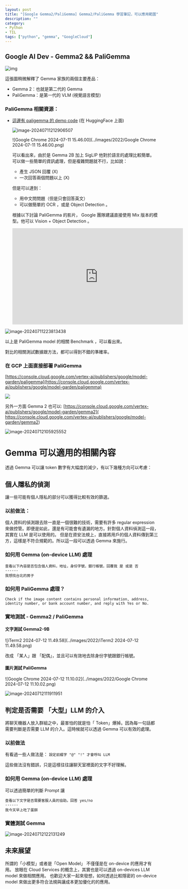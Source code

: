 ```yaml
---
layout: post
title: "[Google Gemma2/PaliGemma] Gemma2/PaliGemma 學習筆記，可以應用範圍"
description: ""
category: 
- Python 
- TIL
tags: ["python", "gemma", "GoogleCloud"]
---
```




## Google AI Dev - Gemma2 && PaliGemma

![img](../images/2022/mmexport1720575701272.jpg)

這張圖稍微解釋了 Gemma 家族的兩個主要產品：

- Gemma 2：也就是第二代的 Gemma
- PaliGemma：是第一代的 VLM (視覺語言模型)

### PaliGemma 相關資源：

- [這邊有 paligemma 的 demo code](https://huggingface.co/spaces/big-vision/paligemma-hf) (在 HuggingFace 上面)

  ![image-20240711212906507](../images/2022/image-20240711212906507.png)

  ![Google Chrome 2024-07-11 15.46.00](../images/2022/Google Chrome 2024-07-11 15.46.00.png)

  

  可以看出來，由於是  Gemma 2B 加上 SigLIP 他對於語言的處理比較簡單。 可以做一些簡單的資訊處理，但是複雜問題就不行，比如說：

  - 產生 JSON 回覆 (X)
  - 一次回答兩個問題以上 (X)

  但是可以達到：

  - 用中文問問題（但是只會回答英文）
  - 可以做簡單的 OCR ，或是 Object Detection 。

  根據以下討論 PaliGemma 的影片， Google 團隊建議直接使用 Mix 版本的模型。他可以 Vision + Object Detection 。

  <iframe width="560" height="315" src="https://www.youtube.com/embed/WJqdeSYuUkI?si=jZP1lW-hlx82mjdV&amp;start=541" title="YouTube video player" frameborder="0" allow="accelerometer; autoplay; clipboard-write; encrypted-media; gyroscope; picture-in-picture; web-share" referrerpolicy="strict-origin-when-cross-origin" allowfullscreen></iframe>

  

![image-20240711223813438](../images/2022/image-20240711223813438.png)

以上是 PaliGemma model 的相關 Benchmark ，可以看出來。

對比的相關測試數據跟方法，都可以得到不錯的準確率。

### 在 GCP 上面直接部署 PaliGemma

[https://console.cloud.google.com/vertex-ai/publishers/google/model-garden/paligemma](https://console.cloud.google.com/vertex-ai/publishers/google/model-garden/paligemma)



![](../images/2022/image-20240711224714480.png)

另外一方面 Gemma 2 也可以: [https://console.cloud.google.com/vertex-ai/publishers/google/model-garden/gemma2]( https://console.cloud.google.com/vertex-ai/publishers/google/model-garden/gemma2)

![image-20240712105925552](../images/2022/image-20240712105925552.png)



# Gemma 可以適用的相關內容

透過 Gemma 可以讓 token 數字有大幅度的減少，有以下幾種方向可以考慮：

## 個人隱私的偵測

讓一些可能有個人隱私的部分可以獲得比較有效的篩選。

### 以前做法：

個人資料的偵測跟去除一直是一個很難的技術，需要有許多 regular expression 來做控管。即便是如此，還是有可能會有遺漏的地方。針對個人資料偵測這一段，其實在 LLM 是可以使用的。 但是在資安法規上，直接將用戶的個人資料傳到第三方，這樣是不符合規範的。所以這一段可以透過 Gemma 來施行。

### 如何用 Gemma (on-device LLM) 處理

```
查看以下內容是否包含個人資料，地址，身份字號，銀行帳號，回覆我 是 或是 否
------
我想找台北的房子
```

### 如何用 PaliGemma 處理？

```
Check if the image content contains personal information, address, identity number, or bank account number, and reply with Yes or No.
```



### 實地測試 - Gemma2 / PaliGemma

#### 文字測試 Gemma2-9B

![iTerm2 2024-07-12 11.49.58](../images/2022/iTerm2 2024-07-12 11.49.58.png)

改成 「某人」跟 「配偶」，並且可以有效地去除身份字號跟銀行帳號。 



#### 圖片測試 PaliGemma

![Google Chrome 2024-07-12 11.10.02](../images/2022/Google Chrome 2024-07-12 11.10.02.png)


![image-20240712111911951](../images/2022/image-20240712111911951.png)


## 判定是否需要 「大型」LLM 的介入

將聊天機器人放入群組之中，最害怕的就是怕「 Token」爆掉。因為每一句話都需要判斷是否需要 LLM 的介入。這時候就可以透過 Gemma 可以有效的處理。

### 以前做法

有看過一些人做法是： `設定前綴字 "@" "!" 才會呼叫 LLM`

這些做法沒有錯誤，只是這樣往往讓聊天室裡面的文字不好理解。

### 如何用 Gemma (on-device LLM) 處理
可以透過簡單的判斷 Prompt 讓

```
查看以下文字是否需要客服人員的協助。回答 yes/no
------
我今天早上吃了蛋餅
```

### 實體測試 Gemma

![image-20240712122131249](../images/2022/image-20240712122131249.png)



## 未來展望

所謂的「小模型」或者是「Open Model」 不僅僅是在 on-device 的應用才有用。 放眼在 Cloud Services 的概念上，其實也是可以透過 on-devices LLM model 來做相關應用。 也歡迎大家一起來發想，如何透過比較隱密的 on-device model 來做出更多符合法規與讓成本更加優化的的應用。
